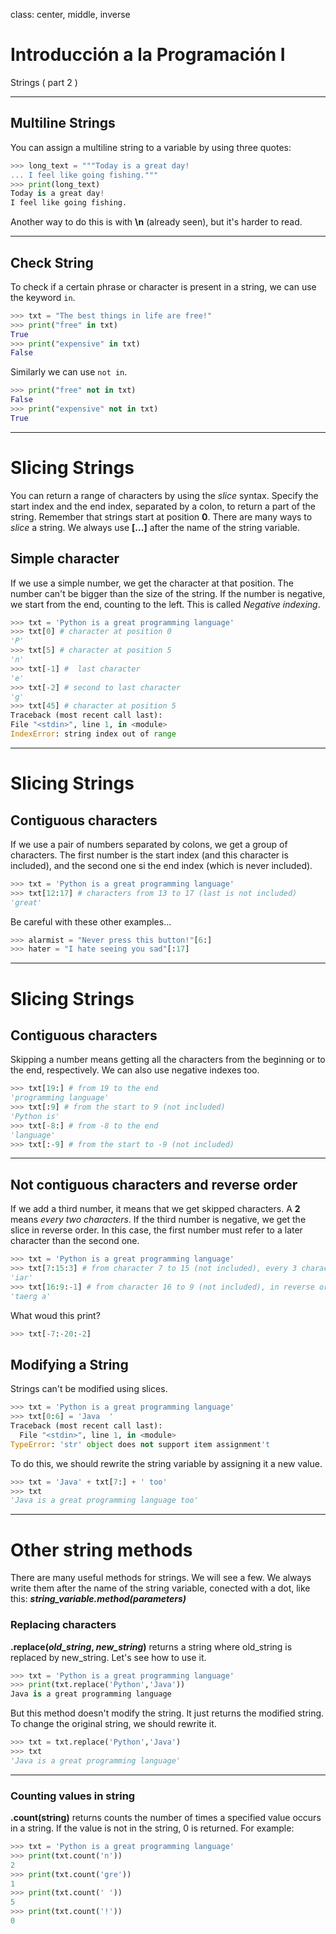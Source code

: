 class: center, middle, inverse

# Introducción a la Programación I
Strings ( part 2 )

---


## Multiline Strings

You can assign a multiline string to a variable by using three quotes:

```python
>>> long_text = """Today is a great day!
... I feel like going fishing."""  
>>> print(long_text)
Today is a great day!
I feel like going fishing.
```
Another way to do this is with **\n** (already seen), but it's harder to read.

---
## Check String

To check if a certain phrase or character is present in a string, we can use the keyword  `in`.

```python
>>> txt = "The best things in life are free!"  
>>> print("free" in txt)
True
>>> print("expensive" in txt)
False
```
Similarly we can use `not in`.

```python
>>> print("free" not in txt)
False
>>> print("expensive" not in txt)
True
```

---
# Slicing Strings
You can return a range of characters by using the *slice* syntax.
Specify the start index and the end index, separated by a colon, to return a part of the string.
Remember that strings start at position **0**.
There are many ways to *slice* a string. We always use **[...]** after the name of the string variable.
## Simple character
If we use a simple number, we get the character at that position. The number can't be bigger than the size of the string.
If the number is negative, we start from the end, counting to the left. This is called *Negative indexing*.
```python
>>> txt = 'Python is a great programming language'
>>> txt[0] # character at position 0
'P'
>>> txt[5] # character at position 5
'n'
>>> txt[-1] #  last character
'e'
>>> txt[-2] # second to last character
'g'
>>> txt[45] # character at position 5
Traceback (most recent call last):
File "<stdin>", line 1, in <module>
IndexError: string index out of range
```
---
# Slicing Strings
## Contiguous characters
If we use a pair of numbers separated by colons, we get a group of characters. The first number is the start index (and this character is included), and the second one si the end index (which is never included).

```python
>>> txt = 'Python is a great programming language'
>>> txt[12:17] # characters from 13 to 17 (last is not included)
'great'
```
Be careful with these other examples...
```python
>>> alarmist = "Never press this button!"[6:]
>>> hater = "I hate seeing you sad"[:17]
```

---
# Slicing Strings
## Contiguous characters
Skipping a number means getting all the characters from the beginning or to the end, respectively. We can also use negative indexes too.
```python
>>> txt[19:] # from 19 to the end
'programming language'
>>> txt[:9] # from the start to 9 (not included)
'Python is'
>>> txt[-8:] # from -8 to the end
'language'
>>> txt[:-9] # from the start to -9 (not included)
```
---
## Not contiguous characters and reverse order
If we add a third number, it means that we get skipped characters. A **2** means *every two characters*.
If the third number is negative, we get the slice in reverse order. In this case, the first number must refer to a later character than the second one.
```python
>>> txt = 'Python is a great programming language'
>>> txt[7:15:3] # from character 7 to 15 (not included), every 3 characters
'iar'
>>> txt[16:9:-1] # from character 16 to 9 (not included), in reverse order.
'taerg a'
```

What woud this print?
```python
>>> txt[-7:-20:-2]
```
## Modifying a String
Strings can't be modified using slices.
```python
>>> txt = 'Python is a great programming language'
>>> txt[0:6] = 'Java  '
Traceback (most recent call last):
  File "<stdin>", line 1, in <module>
TypeError: 'str' object does not support item assignment't
```
To do this, we should rewrite the string variable by assigning it a new value.
```python
>>> txt = 'Java' + txt[7:] + ' too'
>>> txt
'Java is a great programming language too'
```
---
# Other string methods
There are many useful methods for strings. We will see a few.
We always write them after the name of the string variable, conected with a dot, like this: ***string_variable.method(parameters)***


### Replacing characters
**.replace(*old_string*, *new_string*)** returns a string where old_string is replaced by new_string. Let's see how to use it.
```python
>>> txt = 'Python is a great programming language'
>>> print(txt.replace('Python','Java'))
Java is a great programming language
```
But this method doesn't modify the string. It just returns the modified string. To change the original string, we should rewrite it.
```python
>>> txt = txt.replace('Python','Java')
>>> txt
'Java is a great programming language'
```
---
### Counting values in string
**.count(string)** returns counts the number of times a specified value occurs in a string. If the value is not in the string, 0 is returned. For example:
```python
>>> txt = 'Python is a great programming language'
>>> print(txt.count('n'))
2
>>> print(txt.count('gre'))
1
>>> print(txt.count(' '))
5
>>> print(txt.count('!'))
0
```
